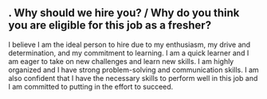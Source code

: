 
 <!-- There are many to reason to live, But let me tell you bit about why you must not quite, Nor You came in the world through your wish neither you are allowed to leave the world by your wish,
Life here in the world is a kind of Entrance Exam, For an endless Life based on Our Deeds We will be given Heaven ( स्वर्ग ) or hell ( नरक )
Harming our own self come under an Unforgettable sin, We must keep in mind..
( I'm saying it as big sin coz mohmmad saw says whoever commit suicide, he'll be in the hell  though I am sure in Vedas it will be also sin )
If I've said anything on what you don't agree or like I apologise...
Have patience, Everything will be Fine  -->







## . Why should we hire you? / Why do you think you are eligible for this job as a fresher?

I believe I am the ideal person to hire due to my enthusiasm, my drive and determination, and my commitment to learning. I am a quick learner and I am eager to take on new challenges and learn new skills. I am highly organized and I have strong problem-solving and communication skills. I am also confident that I have the necessary skills to perform well in this job and I am committed to putting in the effort to succeed.

## 